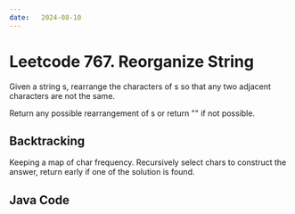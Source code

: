 ```yaml
---
date:   2024-08-10
---
```


# Leetcode 767. Reorganize String

Given a string s, rearrange the characters of s so that any two adjacent characters are not the same.

Return any possible rearrangement of s or return "" if not possible.

## Backtracking
Keeping a map of char frequency. Recursively select chars to construct the answer, return early if one of the solution is found.

## Java Code
<pre>
<code>

</code>
</pre>
